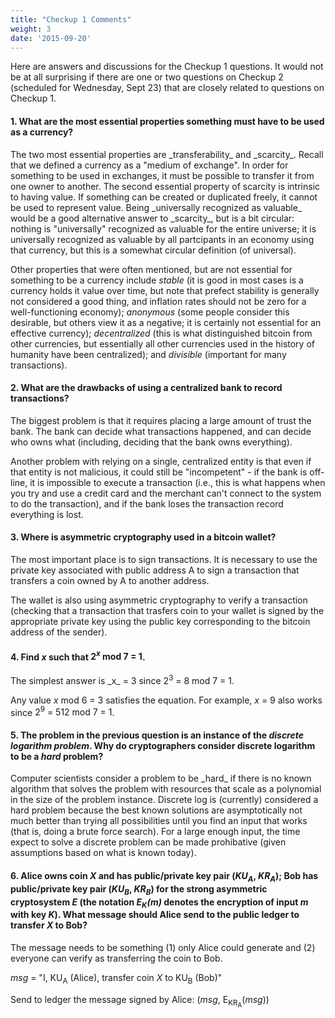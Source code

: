 ```yaml
---
title: "Checkup 1 Comments"
weight: 3
date: '2015-09-20'
---
```


Here are answers and discussions for the Checkup 1 questions.  It would
not be at all surprising if there are one or two questions on Checkup 2
(scheduled for Wednesday, Sept 23) that are closely related to questions
on Checkup 1.

#### 1. What are the most essential properties something must have to be used as a currency?

   <div class="answer"> 
The two most essential properties are
_transferability_ and _scarcity_.  Recall that we defined a currency as
a "medium of exchange".  In order for something to be used in exchanges,
it must be possible to transfer it from one owner to another.  The
second essential property of scarcity is intrinsic to having value.  If
something can be created or duplicated freely, it cannot be used to
represent value.  
<!--more-->
Being _universally recognized as valuable_ would be a
good alternative answer to _scarcity_, but is a bit circular: nothing is
"universally" recognized as valuable for the entire universe; it is
universally recognized as valuable by all partcipants in an economy
using that currency, but this is a somewhat circular definition (of
universal).

Other properties that were often mentioned, but are not essential for
something to be a currency include _stable_ (it is good in most cases is
a currency holds it value over time, but note that prefect stability is
generally not considered a good thing, and inflation rates should not be
zero for a well-functioning economy); _anonymous_ (some people consider
this desirable, but others view it as a negative; it is certainly not
essential for an effective currency); _decentralized_ (this is what
distinguished bitcoin from other currencies, but essentially all other
currencies used in the history of humanity have been centralized); and
_divisible_ (important for many transactions).
   </div>

#### 2. What are the drawbacks of using a centralized bank to record transactions?

   <div class="answer">
The biggest problem is that it requires placing a large amount of trust
the bank.  The bank can decide what transactions happened, and can
decide who owns what (including, deciding that the bank owns everything).

Another problem with relying on a single, centralized entity is that
even if that entity is not malicious, it could still be "incompetent" -
if the bank is off-line, it is impossible to execute a transaction
(i.e., this is what happens when you try and use a credit card and the
merchant can't connect to the system to do the transaction), and if the
bank loses the transaction record everything is lost.
   </div>


#### 3. Where is asymmetric cryptography used in a bitcoin wallet?

   <div class="answer"> 
The most important place is to sign transactions.  It is necessary to
use the private key associated with public address A to sign a
transaction that transfers a coin owned by A to another address.

The wallet is also using asymmetric cryptography to verify a transaction
(checking that a transaction that trasfers coin to your wallet is signed
by the appropriate private key using the public key corresponding to the
bitcoin address of the sender).
   </div>


#### 4. Find <span class="math">_x_</span> such that <span class="math">2<sup>_x_</sup> mod 7 = 1</span>.

   <div class="answer">
The simplest answer is <span class="math">_x_ = 3</span> since <span class="math">2<sup>3</sup> = 8 mod 7 = 1</span>.   

Any value <span class="math">_x_ mod 6 = 3</span> satisfies the equation.  For example, <span class="math">_x_ = 9</span> also works since <span class="math">2<sup>9</sup> = 512 mod 7 = 1</span>.   
   </div>

#### 5. The problem in the previous question is an instance of the _discrete logarithm problem_.  Why do cryptographers consider discrete logarithm to be a _hard_ problem?

   <div class="answer"> 
Computer scientists consider a problem to be
_hard_ if there is no known algorithm that solves the problem with
resources that scale as a polynomial in the size of the problem
instance.  Discrete log is (currently) considered a hard problem because
the best known solutions are asymptotically not much better than trying
all possibilities until you find an input that works (that is, doing a
brute force search).  For a large enough input, the time expect to solve
a discrete problem can be made prohibative (given assumptions based on
what is known today).
   </div>

#### 6. Alice owns coin <em>X</em> and has public/private key pair (<em>KU<sub>A</sub></em>, <em>KR<sub>A</sub></em>); Bob has public/private key pair (<em>KU<sub>B</sub></em>, <em>KR<sub>B</sub></em>) for the strong asymmetric cryptosystem _E_ (the notation <em>E<sub>K</sub>(m)</em> denotes the encryption of input <em>m</em> with key <em>K</em>).  What message should Alice send to the public ledger to transfer <em>X</em> to Bob?
   
   <div class="answer"> 
The message needs to be something (1) only Alice could generate and (2)
everyone can verify as transferring the coin to Bob.

_msg_ = "I, KU<sub>A</sub> (Alice), transfer coin <em>X</em> to KU<sub>B</sub> (Bob)"

Send to ledger the message signed by Alice: (_msg_, E<sub>KR<sub>A</sub></sub>(_msg_))
   </div>
